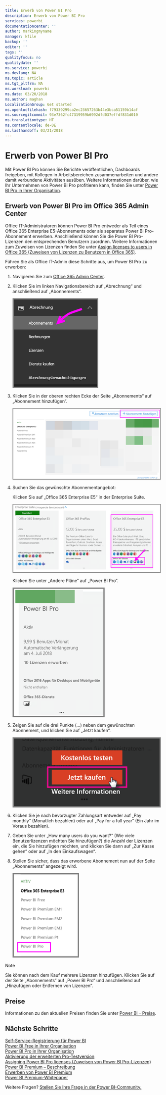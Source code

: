 ```yaml
---
title: Erwerb von Power BI Pro
description: Erwerb von Power BI Pro
services: powerbi
documentationcenter: ''
author: markingmyname
manager: kfile
backup: ''
editor: ''
tags: ''
qualityfocus: no
qualitydate: ''
ms.service: powerbi
ms.devlang: NA
ms.topic: article
ms.tgt_pltfrm: NA
ms.workload: powerbi
ms.date: 03/20/2018
ms.author: maghan
LocalizationGroup: Get started
ms.openlocfilehash: f79339299ca2ec23657263b44e3bca51159b14af
ms.sourcegitcommit: 93e7362fc47319959b6992dfd037effdf831d010
ms.translationtype: HT
ms.contentlocale: de-DE
ms.lasthandoff: 03/21/2018
---
```

# <a name="purchasing-power-bi-pro"></a>Erwerb von Power BI Pro

Mit Power BI Pro können Sie Berichte veröffentlichen, Dashboards freigeben, mit Kollegen in Arbeitsbereichen zusammenarbeiten und andere damit verbundene Aktivitäten ausüben. Weitere Informationen darüber, wie Ihr Unternehmen von Power BI Pro profitieren kann, finden Sie unter [Power BI Pro in Ihrer Organisation](service-power-bi-pro-in-your-organization.md).

## <a name="purchasing-power-bi-pro-through-office-365-admin-center"></a>Erwerb von Power BI Pro im Office 365 Admin Center

Office IT-Administratoren können Power BI Pro entweder als Teil eines Office 365 Enterprise E5-Abonnements oder als separates Power BI Pro-Abonnement erwerben. Anschließend können Sie die Power BI Pro-Lizenzen den entsprechenden Benutzern zuordnen. Weitere Informationen zum Zuweisen von Lizenzen finden Sie unter [Assign licenses to users in Office 365 (Zuweisen von Lizenzen zu Benutzern in Office 365)](https://support.office.com/en-us/article/assign-licenses-to-users-in-office-365-for-business-997596b5-4173-4627-b915-36abac6786dc?ui=en-US&rs=en-US&ad=US).

Führen Sie als Office IT-Admin diese Schritte aus, um Power BI Pro zu erwerben:

1. Navigieren Sie zum [Office 365 Admin Center](https://portal.office.com/adminportal/home#/homepage).
2. Klicken Sie im linken Navigationsbereich auf „Abrechnung“ und anschließend auf „Abonnements“.

    ![image](media/service-purchasing-power-bi-pro/service-purchasing-power-bi-pro-01.png)

3. Klicken Sie in der oberen rechten Ecke der Seite „Abonnements“ auf „Abonnement hinzufügen“.

    ![image](media/service-purchasing-power-bi-pro/service-purchasing-power-bi-pro-02.png)

4. Suchen Sie das gewünschte Abonnementangebot:

    Klicken Sie auf „Office 365 Enterprise E5“ in der Enterprise Suite.

    ![image](media/service-purchasing-power-bi-pro/service-purchasing-power-bi-pro-03.png)

    Klicken Sie unter „Andere Pläne“ auf „Power BI Pro“.

    ![image](media/service-purchasing-power-bi-pro/service-purchasing-power-bi-pro-04.png)

5. Zeigen Sie auf die drei Punkte (...) neben dem gewünschten Abonnement, und klicken Sie auf „Jetzt kaufen“.

    ![image](media/service-purchasing-power-bi-pro/service-purchasing-power-bi-pro-05.png)

6. Klicken Sie je nach bevorzugter Zahlungsart entweder auf „Pay monthly“ (Monatlich bezahlen) oder auf „Pay for a full year“ (Ein Jahr im Voraus bezahlen).
7. Geben Sie unter „How many users do you want?“ (Wie viele Benutzerlizenzen möchten Sie hinzufügen?) die Anzahl der Lizenzen ein, die Sie hinzufügen möchten, und klicken Sie dann auf „Zur Kasse gehen“ oder auf „In den Einkaufswagen“.
8. Stellen Sie sicher, dass das erworbene Abonnement nun auf der Seite „Abonnements“ angezeigt wird.

   ![image](media/service-purchasing-power-bi-pro/service-purchasing-power-bi-pro-06.png)

> [!NOTE]
> Sie können nach dem Kauf mehrere Lizenzen hinzufügen. Klicken Sie auf der Seite „Abonnements“ auf „Power BI Pro“ und anschließend auf „Hinzufügen oder Entfernen von Lizenzen“.
>

## <a name="pricing"></a>Preise

Informationen zu den aktuellen Preisen finden Sie unter [Power BI – Preise](https://powerbi.microsoft.com/en-us/pricing/).

## <a name="next-steps"></a>Nächste Schritte
[Self-Service-Registrierung für Power BI](service-admin-signing-up-for-power-bi-with-a-new-office-365-trial.md)
<br/>
[Power BI Free in Ihrer Organisation](service-admin-service-free-in-your-organization.md)
<br/>
[Power BI Pro in Ihrer Organisation](service-power-bi-pro-in-your-organization.md)
<br/>
[Aktivierung der erweiterten Pro-Testversion](service-extended-pro-trial.md)
<br/>
[Assigning Power BI Pro licenses (Zuweisen von Power BI Pro-Lizenzen)](service-assigning-power-bi-pro-licenses.md)
<br/>
[Power BI Premium – Beschreibung](service-admin-premium-manage.md)
<br/>
[Erwerben von Power BI Premium](service-admin-premium-purchase.md)
<br/>
[Power BI Premium-Whitepaper](https://aka.ms/pbipremiumwhitepaper)

Weitere Fragen? [Stellen Sie Ihre Frage in der Power BI-Community.](https://community.powerbi.com/)